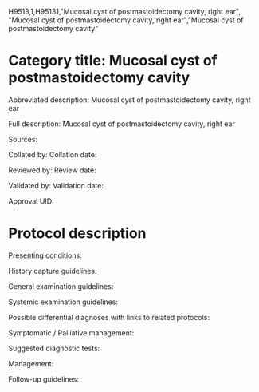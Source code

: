 H9513,1,H95131,"Mucosal cyst of postmastoidectomy cavity, right ear", "Mucosal cyst of postmastoidectomy cavity, right ear","Mucosal cyst of postmastoidectomy cavity"
# Category title: Mucosal cyst of postmastoidectomy cavity

Abbreviated description: Mucosal cyst of postmastoidectomy cavity, right ear

Full description: Mucosal cyst of postmastoidectomy cavity, right ear

Sources:

Collated by:
Collation date:

Reviewed by:
Review date:

Validated by:
Validation date:

Approval UID:

# Protocol description

Presenting conditions:

History capture guidelines:

General examination guidelines:

Systemic examination guidelines:

Possible differential diagnoses with links to related protocols:

Symptomatic / Palliative management:

Suggested diagnostic tests:

Management:

Follow-up guidelines:
